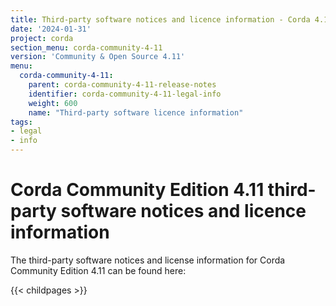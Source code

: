 ```yaml
---
title: Third-party software notices and licence information - Corda 4.11 Community
date: '2024-01-31'
project: corda
section_menu: corda-community-4-11
version: 'Community & Open Source 4.11'
menu:
  corda-community-4-11:
    parent: corda-community-4-11-release-notes
    identifier: corda-community-4-11-legal-info
    weight: 600
    name: "Third-party software licence information"
tags:
- legal
- info
---
```


# Corda Community Edition 4.11 third-party software notices and licence information

The third-party software notices and license information for Corda Community Edition 4.11 can be found here:

{{< childpages >}}
